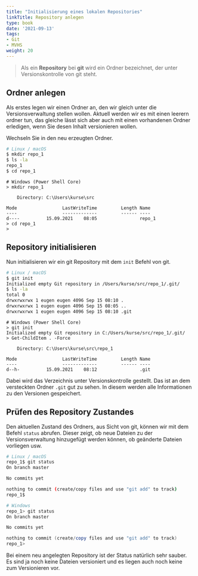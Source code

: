 ```yaml
---
title: "Initialisierung eines lokalen Repositories"
linkTitle: Repository anlegen
type: book
date: '2021-09-13'
tags:
- Git
- MVHS
weight: 20
---
```


> Als ein **Repository** bei **git** wird ein Ordner bezeichnet, der unter Versionskontrolle von git steht.

## Ordner anlegen

Als erstes legen wir einen Ordner an, den wir gleich unter die Versionsverwaltung stellen wollen. Aktuell werden wir es mit einen leerern ordner tun, das gleiche lässt sich aber auch mit einen vorhandenen Ordner erledigen, wenn Sie desen Inhalt versionieren wollen.

Wechseln Sie in den neu erzeugten Ordner.

```bash
# Linux / macOS
$ mkdir repo_1
$ ls -la
repo_1
$ cd repo_1
```

```pwsh
# Windows (Power Shell Core)
> mkdir repo_1

    Directory: C:\Users\kurse\src

Mode                 LastWriteTime         Length Name
----                 -------------         ------ ----
d----          15.09.2021    08:05                repo_1
> cd repo_1
> 
```

## Repository initialisieren
 
Nun initialisieren wir ein git Repository mit dem `init` Befehl von git.

```bash
# Linux / macOS
$ git init
Initialized empty Git repository in /Users/kurse/src/repo_1/.git/
$ ls -la
total 0
drwxrwxrwx 1 eugen eugen 4096 Sep 15 08:10 .
drwxrwxrwx 1 eugen eugen 4096 Sep 15 08:05 ..
drwxrwxrwx 1 eugen eugen 4096 Sep 15 08:10 .git
```

```pwsh
# Windows (Power Shell Core)
> git init
Initialized empty Git repository in C:/Users/kurse/src/repo_1/.git/
> Get-ChildItem . -Force

    Directory: C:\Users\kurse\src\repo_1

Mode                 LastWriteTime         Length Name
----                 -------------         ------ ----
d--h-          15.09.2021    08:12                .git
```

Dabei wird das Verzeichnis unter Versionskontrolle gestellt. Das ist an dem versteckten Ordner `.git` gut zu sehen. In diesem werden alle Informationen zu den Versionen gespeichert.

## Prüfen des Repository Zustandes

Den aktuellen Zustand des Ordners, aus Sicht von git, können wir mit dem Befehl `status` abrufen. Dieser zeigt, ob neue Dateien zu der Versionsverwaltung hinzugefügt werden können, ob geänderte Dateien vorliegen usw.

```bash
# Linux / macOS
repo_1$ git status
On branch master

No commits yet

nothing to commit (create/copy files and use "git add" to track)
repo_1$
```

```powershell
# Windows
repo_1> git status
On branch master

No commits yet

nothing to commit (create/copy files and use "git add" to track)
repo_1>
```

Bei einem neu angelegten Repository ist der Status natürlich sehr sauber. Es sind ja noch keine Dateien versioniert und es liegen auch noch keine zum Versionieren vor.